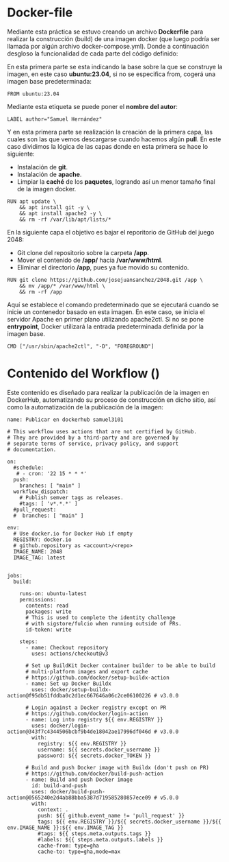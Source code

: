 # Docker-file

Mediante esta práctica se estuvo creando un archivo **Dockerfile** para realizar la construcción (build) de una imagen docker (que luego podría ser llamada por algún archivo docker-compose.yml).
Donde a continuación desgloso la funcionalidad de cada parte del código definido:

En esta primera parte se esta indicando la base sobre la que se construye la imagen, en este  caso **ubuntu:23.04**, si no se especifica from, cogerá una imagen base predeterminada:

```
FROM ubuntu:23.04
```
Mediante esta etiqueta se puede poner el **nombre del autor**:

```
LABEL author="Samuel Hernández"
```
Y en esta primera parte se realización la creación de la primera capa, las cuales son las que vemos descargarse cuando hacemos algún **pull**. En este caso dividimos la lógica de las capas donde en esta primera se hace lo siguiente:

- Instalación de **git**.
- Instalación de **apache**.
- Limpiar la **caché** de los **paquetes**, logrando así un menor tamaño final de la imagen docker.
  
```
RUN apt update \
    && apt install git -y \
    && apt install apache2 -y \
    && rm -rf /var/lib/apt/lists/*
```
En la siguiente capa el objetivo es bajar el reporitorio de GitHub del juego 2048:

- Git clone del repositorio sobre la carpeta **/app**.
- Mover el contenido de **/app/** hacia **/var/www/html**.
- Eliminar el directorio **/app**, pues ya fue movido su contenido.
  
```
RUN git clone https://github.com/josejuansanchez/2048.git /app \
    && mv /app/* /var/www/html \
    && rm -rf /app
```
Aquí se establece el comando predeterminado que se ejecutará cuando se inicie un contenedor basado en esta imagen. En este caso, se inicia el servidor Apache en primer plano utilizando apache2ctl.
Si no se pone **entrypoint**, Docker utilizará la entrada predeterminada definida por la imagen base.
```
CMD ["/usr/sbin/apache2ctl", "-D", "FOREGROUND"]
```
# Contenido del Workflow ()

Este contenido es diseñado para realizar la publicación de la imagen en DockerHub, automatizando su proceso de construcción en dicho sitio, así como la automatización de la publicación de la imagen:

```
name: Publicar en dockerhub samuel3101

# This workflow uses actions that are not certified by GitHub.
# They are provided by a third-party and are governed by
# separate terms of service, privacy policy, and support
# documentation.

on:
  #schedule:
   # - cron: '22 15 * * *'
  push:
    branches: [ "main" ]
  workflow_dispatch:
    # Publish semver tags as releases.
    #tags: [ 'v*.*.*' ]
  #pull_request:
  #  branches: [ "main" ]

env:
  # Use docker.io for Docker Hub if empty
  REGISTRY: docker.io
  # github.repository as <account>/<repo>
  IMAGE_NAME: 2048
  IMAGE_TAG: latest


jobs:
  build:

    runs-on: ubuntu-latest
    permissions:
      contents: read
      packages: write
      # This is used to complete the identity challenge
      # with sigstore/fulcio when running outside of PRs.
      id-token: write

    steps:
      - name: Checkout repository
        uses: actions/checkout@v3
        
      # Set up BuildKit Docker container builder to be able to build
      # multi-platform images and export cache
      # https://github.com/docker/setup-buildx-action
      - name: Set up Docker Buildx
        uses: docker/setup-buildx-action@f95db51fddba0c2d1ec667646a06c2ce06100226 # v3.0.0

      # Login against a Docker registry except on PR
      # https://github.com/docker/login-action
      - name: Log into registry ${{ env.REGISTRY }}
        uses: docker/login-action@343f7c4344506bcbf9b4de18042ae17996df046d # v3.0.0
        with:
          registry: ${{ env.REGISTRY }}
          username: ${{ secrets.docker_username }}
          password: ${{ secrets.docker_TOKEN }}

      # Build and push Docker image with Buildx (don't push on PR)
      # https://github.com/docker/build-push-action
      - name: Build and push Docker image
        id: build-and-push
        uses: docker/build-push-action@0565240e2d4ab88bba5387d719585280857ece09 # v5.0.0
        with:
          context: .
          push: ${{ github.event_name != 'pull_request' }}
          tags: ${{ env.REGISTRY }}/${{ secrets.docker_username }}/${{ env.IMAGE_NAME }}:${{ env.IMAGE_TAG }}
          #tags: ${{ steps.meta.outputs.tags }}
          #labels: ${{ steps.meta.outputs.labels }}
          cache-from: type=gha
          cache-to: type=gha,mode=max
```
